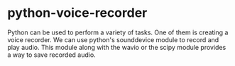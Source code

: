 # python-voice-recorder
Python can be used to perform a variety of tasks. One of them is creating a voice recorder. We can use python's sounddevice module to record and play audio. This module along with the wavio or the scipy module provides a way to save recorded audio.